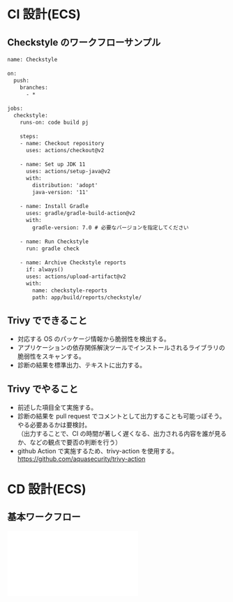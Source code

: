 # CI 設計(ECS)

## Checkstyle のワークフローサンプル

```
name: Checkstyle

on:
  push:
    branches:
      - *

jobs:
  checkstyle:
    runs-on: code build pj

    steps:
    - name: Checkout repository
      uses: actions/checkout@v2

    - name: Set up JDK 11
      uses: actions/setup-java@v2
      with:
        distribution: 'adopt'
        java-version: '11'

    - name: Install Gradle
      uses: gradle/gradle-build-action@v2
      with:
        gradle-version: 7.0 # 必要なバージョンを指定してください

    - name: Run Checkstyle
      run: gradle check

    - name: Archive Checkstyle reports
      if: always()
      uses: actions/upload-artifact@v2
      with:
        name: checkstyle-reports
        path: app/build/reports/checkstyle/
```

## Trivy でできること

- 対応する OS のパッケージ情報から脆弱性を検出する。
- アプリケーションの依存関係解決ツールでインストールされるライブラリの脆弱性をスキャンする。
- 診断の結果を標準出力、テキストに出力する。

## Trivy でやること

- 前述した項目全て実施する。
- 診断の結果を pull request でコメントとして出力することも可能っぽそう。やる必要あるかは要検討。  
  （出力することで、CI の時間が著しく遅くなる、出力される内容を誰が見るか、などの観点で要否の判断を行う）
- github Action で実施するため、trivy-action を使用する。  
  https://github.com/aquasecurity/trivy-action

# CD 設計(ECS)

## 基本ワークフロー

![基本ワークフロ](基本ワークフロー.drawio.html)

